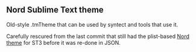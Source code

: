 ## Nord Sublime Text theme

Old-style .tmTheme that can be used by syntect and tools that use it.

Carefully rescured from the last commit that still had the plist-based [Nord theme](https://github.com/arcticicestudio/nord-sublime-text/commit/8d01b88) for ST3 before it was re-done in JSON.
